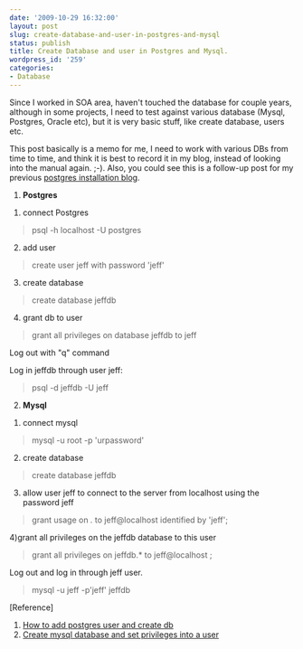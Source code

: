 ```yaml
---
date: '2009-10-29 16:32:00'
layout: post
slug: create-database-and-user-in-postgres-and-mysql
status: publish
title: Create Database and user in Postgres and Mysql.
wordpress_id: '259'
categories:
- Database
---
```


Since I worked in SOA area, haven't touched the database for couple years, although in some projects, I need to test against various database (Mysql, Postgres, Oracle etc), but it is very basic stuff, like create database, users etc.

This post basically is a memo for me, I need to work with various DBs from time to time, and think it is best to record it in my blog, instead of looking into the manual again. ;-). Also, you could see this is a follow-up post for my previous [postgres installation blog](http://jeff.familyyu.net/2008/05/postgresql-installationconnection-in.html).

1. **Postgres**

1) connect Postgres


> psql -h localhost -U postgres


2) add user


> create user jeff with password 'jeff'


3) create database


> create database jeffdb


4) grant db to user


> grant all privileges on database jeffdb to jeff


Log out with "q" command

Log in jeffdb through user jeff:


> psql -d jeffdb -U jeff


2. **Mysql**

1) connect mysql


> mysql -u root -p 'urpassword'


2) create database


> create database jeffdb


3) allow user jeff to connect to the server from localhost using the password jeff


> grant usage on *.* to jeff@localhost identified by 'jeff';


4)grant all privileges on the jeffdb database to this user


> grant all privileges on jeffdb.* to jeff@localhost ;


Log out and log in through jeff user.


> mysql -u jeff -p'jeff' jeffdb


[Reference]
1. [How to add postgres user and create db](http://www.cyberciti.biz/faq/howto-add-postgresql-user-account/)
2. [Create mysql database and set privileges into a user](http://www.debuntu.org/how-to-create-a-mysql-database-and-set-privileges-to-a-user)
